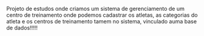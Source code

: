 Projeto de estudos onde criamos um sistema de gerenciamento de um centro de treinamento onde podemos cadastrar os atletas, as categorias  do atleta e os centros de treinamento tamem no sistema, vinculado auma base de dados!!!!!
